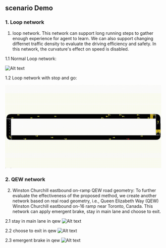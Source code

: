 ## scenario Demo

### 1. Loop network 

1. loop network. This network can support long running steps to gather enough experience for agent to learn. We can also support changing differnet traffic density to evaluate the driving efficiency and safety. In this network, the curvature's effect on speed is disabled.

1.1 Normal Loop network:

![Alt text](figures/loop.gif?raw=true "Loop network Traffic scenario. Red vehicle is the AV agent")


1.2 Loop network with stop and go:

![Alt text](figures/loopstopandgo.gif?raw=true "Loop network Traffic scenario with stop and go. Red vehicle is the AV agent")


### 2. QEW network 

2. Winston Churchill eastbound on-ramp QEW road geometry: To further evaluate the effectiveness of the proposed method, we create another network based on real road geometry, i.e., Queen Elizabeth Way (QEW) Winston Churchill eastbound on-16 ramp near Toronto, Canada. This network can apply emergent brake, stay in main lane and choose to exit.

2.1 stay in main lane in qew
![Alt text](figures/stay-main-lane-qew.gif?raw=true "qew network Traffic scenario with goal as stay in main lane. Red vehicle is the AV agent")

2.2 choose to exit in qew
![Alt text](figures/exit-qew.gif?raw=true "qew network Traffic scenario with goal as choose to exit the network. Red vehicle is the AV agent")

2.3 emergent brake in qew
![Alt text](figures/emergent-brake-qew.gif?raw=true "qew network Traffic scenario with emergent brake. Red vehicle is the AV agent")